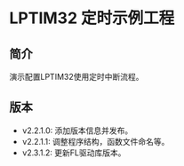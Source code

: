 ﻿# LPTIM32 定时示例工程
## 简介
演示配置LPTIM32使用定时中断流程。

## 版本
- v2.2.1.0: 添加版本信息并发布。
- v2.2.1.1: 调整程序结构，函数文件命名等。
- v2.3.1.2: 更新FL驱动库版本。
